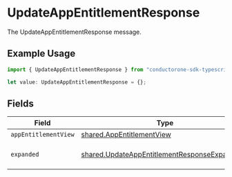 # UpdateAppEntitlementResponse

The UpdateAppEntitlementResponse message.

## Example Usage

```typescript
import { UpdateAppEntitlementResponse } from "conductorone-sdk-typescript/sdk/models/shared";

let value: UpdateAppEntitlementResponse = {};
```

## Fields

| Field                                                                                                               | Type                                                                                                                | Required                                                                                                            | Description                                                                                                         |
| ------------------------------------------------------------------------------------------------------------------- | ------------------------------------------------------------------------------------------------------------------- | ------------------------------------------------------------------------------------------------------------------- | ------------------------------------------------------------------------------------------------------------------- |
| `appEntitlementView`                                                                                                | [shared.AppEntitlementView](../../../sdk/models/shared/appentitlementview.md)                                       | :heavy_minus_sign:                                                                                                  | N/A                                                                                                                 |
| `expanded`                                                                                                          | [shared.UpdateAppEntitlementResponseExpanded](../../../sdk/models/shared/updateappentitlementresponseexpanded.md)[] | :heavy_minus_sign:                                                                                                  | List of related objects                                                                                             |